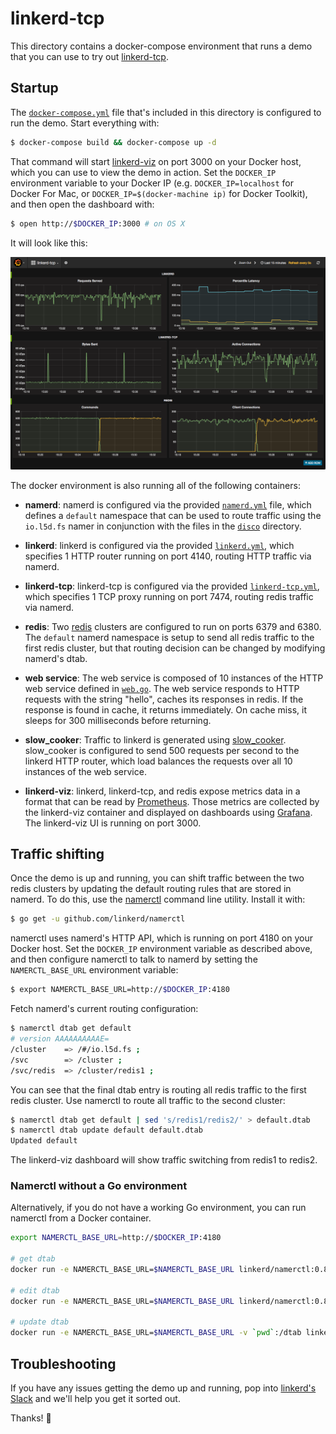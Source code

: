 # linkerd-tcp

This directory contains a docker-compose environment that runs a demo that you
can use to try out [linkerd-tcp](https://github.com/linkerd/linkerd-tcp).

## Startup

The [`docker-compose.yml`](docker-compose.yml) file that's included in this
directory is configured to run the demo. Start everything with:

```bash
$ docker-compose build && docker-compose up -d
```

That command will start [linkerd-viz](https://github.com/linkerd/linkerd-viz)
on port 3000 on your Docker host, which you can use to view the demo in action.
Set the `DOCKER_IP` environment variable to your Docker IP (e.g.
`DOCKER_IP=localhost` for Docker For Mac, or `DOCKER_IP=$(docker-machine ip)`
for Docker Toolkit), and then open the dashboard with:

```bash
$ open http://$DOCKER_IP:3000 # on OS X
```

It will look like this:

![linkerd-viz](screenshot.png)

The docker environment is also running all of the following containers:

* **namerd**: namerd is configured via the provided [`namerd.yml`](namerd.yml)
file, which defines a `default` namespace that can be used to route traffic
using the `io.l5d.fs` namer in conjunction with the files in the [`disco`](
disco/) directory.

* **linkerd**: linkerd is configured via the provided [`linkerd.yml`](
linkerd.yml), which specifies 1 HTTP router running on port 4140, routing HTTP
traffic via namerd.

* **linkerd-tcp**: linkerd-tcp is configured via the provided
[`linkerd-tcp.yml`](linkerd-tcp.yml), which specifies 1 TCP proxy running on
port 7474, routing redis traffic via namerd.

* **redis**: Two [redis](https://redis.io/) clusters are configured to run on
ports 6379 and 6380. The `default` namerd namespace is setup to send all redis
traffic to the first redis cluster, but that routing decision can be changed by
modifying namerd's dtab.

* **web service**: The web service is composed of 10 instances of the HTTP web
service defined in [`web.go`](web.go). The web service responds to HTTP requests
with the string "hello", caches its responses in redis. If the response is found
in cache, it returns immediately. On cache miss, it sleeps for 300 milliseconds
before returning.

* **slow_cooker**: Traffic to linkerd is generated using [slow\_cooker](
https://github.com/BuoyantIO/slow_cooker). slow\_cooker is configured to send
500 requests per second to the linkerd HTTP router, which load balances the
requests over all 10 instances of the web service.

* **linkerd-viz**: linkerd, linkerd-tcp, and redis expose metrics data in a
format that can be read by [Prometheus](https://prometheus.io/). Those metrics
are collected by the linkerd-viz container and displayed on dashboards using
[Grafana](https://grafana.com/). The linkerd-viz UI is running on port 3000.

## Traffic shifting

Once the demo is up and running, you can shift traffic between the two redis
clusters by updating the default routing rules that are stored in namerd. To do
this, use the [namerctl](https://github.com/linkerd/namerctl) command line
utility. Install it with:

```bash
$ go get -u github.com/linkerd/namerctl
```

namerctl uses namerd's HTTP API, which is running on port 4180 on your Docker
host. Set the `DOCKER_IP` environment variable as described above, and then
configure namerctl to talk to namerd by setting the `NAMERCTL_BASE_URL`
environment variable:

```bash
$ export NAMERCTL_BASE_URL=http://$DOCKER_IP:4180
```

Fetch namerd's current routing configuration:

```bash
$ namerctl dtab get default
# version AAAAAAAAAAE=
/cluster    => /#/io.l5d.fs ;
/svc        => /cluster ;
/svc/redis  => /cluster/redis1 ;
```

You can see that the final dtab entry is routing all redis traffic to the first
redis cluster. Use namerctl to route all traffic to the second cluster:

```bash
$ namerctl dtab get default | sed 's/redis1/redis2/' > default.dtab
$ namerctl dtab update default default.dtab
Updated default
```

The linkerd-viz dashboard will show traffic switching from redis1 to redis2.

### Namerctl without a Go environment

Alternatively, if you do not have a working Go environment, you can run namerctl
from a Docker container.

```bash
export NAMERCTL_BASE_URL=http://$DOCKER_IP:4180

# get dtab
docker run -e NAMERCTL_BASE_URL=$NAMERCTL_BASE_URL linkerd/namerctl:0.8.6 dtab get default

# edit dtab
docker run -e NAMERCTL_BASE_URL=$NAMERCTL_BASE_URL linkerd/namerctl:0.8.6 dtab get default | sed 's/redis1/redis2/' > default.dtab

# update dtab
docker run -e NAMERCTL_BASE_URL=$NAMERCTL_BASE_URL -v `pwd`:/dtab linkerd/namerctl:0.8.6 dtab update default /dtab/default.dtab
```

## Troubleshooting

If you have any issues getting the demo up and running, pop into [linkerd's
Slack]( https://slack.linkerd.io) and we'll help you get it sorted out.

Thanks! 👋
